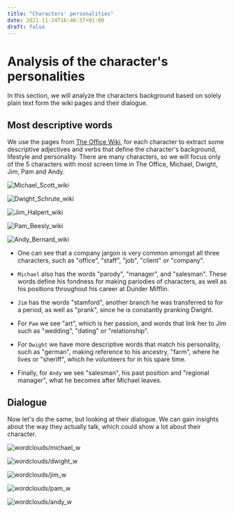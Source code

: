 ```yaml
---
title: "Characters' personalities"
date: 2021-11-24T16:46:57+01:00
draft: false
---
```


# Analysis of the character's personalities

In this section, we will analyze the characters background based on solely plain text form the wiki pages and their dialogue.

## Most descriptive words

We use the pages from [The Office Wiki](https://theoffice.fandom.com/wiki/Main_Page), for each character to extract some descriptive adjectives and verbs that define the character's background, lifestyle and personality. There are many characters, so we will focus only of the 5 characters with most screen time in The Office, Michael, Dwight, Jim, Pam and Andy.

![Michael_Scott_wiki]({{<baseurl>}}/images/wordclouds/Michael_Scott_wiki.png)

![Dwight_Schrute_wiki]({{<baseurl>}}/images/wordclouds/Dwight_Schrute_wiki.png)

![Jim_Halpert_wiki]({{<baseurl>}}/images/wordclouds/Jim_Halpert_wiki.png)

![Pam_Beesly_wiki]({{<baseurl>}}/images/wordclouds/Pam_Beesly_wiki.png)

![Andy_Bernard_wiki]({{<baseurl>}}/images/wordclouds/Andy_Bernard_wiki.png)

- One can see that a company jargon is very common amongst all three characters, such as "office", "staff", "job", "client" or "company".

- `Michael` also has the words "parody", "manager", and "salesman". These words define his fondness for making pariodies of characters, as well as his positions throughout his career at Dunder Mifflin. 

- `Jim` has the words "stamford", another branch he was transferred to for a period, as well as "prank", since he is constantly pranking Dwight.

- For `Pam` we see "art", which is her passion, and words that link her to Jim such as "wedding", "dating" or "relationship".

- For `Dwight` we have more descriptive words that match his personality, such as "german", making reference to his ancestry, "farm", where he lives or "sheriff", which he volunteers for in his spare time.

- Finally, for `Andy` we see "salesman", his past position and "regional manager", what he becomes after Michael leaves.

## Dialogue

Now let's do the same, but looking at their dialogue. We can gain insights about the way they actually talk, which could show a lot about their character.

![wordclouds/michael_w]({{<baseurl>}}/images/wordclouds/michael_w.png)

![wordclouds/dwight_w]({{<baseurl>}}/images/wordclouds/dwight_w.png)

![wordclouds/jim_w]({{<baseurl>}}/images/wordclouds/jim_w.png)

![wordclouds/pam_w]({{<baseurl>}}/images/wordclouds/pam_w.png)

![wordclouds/andy_w]({{<baseurl>}}/images/wordclouds/andy_w.png)


